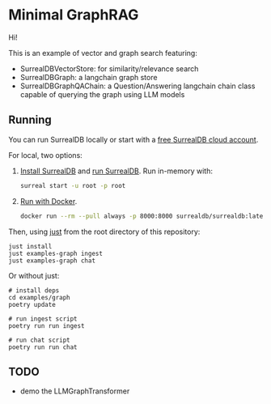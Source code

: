 # Minimal GraphRAG

Hi!

This is an example of vector and graph search featuring:

- SurrealDBVectorStore: for similarity/relevance search
- SurrealDBGraph: a langchain graph store
- SurrealDBGraphQAChain: a Question/Answering langchain chain class capable of querying the graph using LLM models

## Running

You can run SurrealDB locally or start with a [free SurrealDB cloud account](https://surrealdb.com/docs/cloud/getting-started).

For local, two options:
1. [Install SurrealDB](https://surrealdb.com/docs/surrealdb/installation) and [run SurrealDB](https://surrealdb.com/docs/surrealdb/installation/running). Run in-memory with:

    ```bash
    surreal start -u root -p root
    ```

2. [Run with Docker](https://surrealdb.com/docs/surrealdb/installation/running/docker).

    ```bash
    docker run --rm --pull always -p 8000:8000 surrealdb/surrealdb:latest start
    ```

Then, using [just](https://just.systems/man/en/packages.html) from the root directory of this repository:

```shell
just install
just examples-graph ingest
just examples-graph chat
```

Or without just:

```shell
# install deps
cd examples/graph
poetry update

# run ingest script
poetry run run ingest

# run chat script
poetry run run chat
```

## TODO
- demo the LLMGraphTransformer